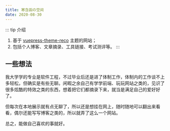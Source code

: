```yaml
---
title: 寒含函の空间
date: 2020-08-30
---
```


::: tip 介绍
1. 基于 [vuepress-theme-reco](https://vuepress-theme-reco.recoluan.com) 主题的网站；<br>
2. 包括个人博客、文章摘录、工具链接、考试测评等。
:::

## 一些想法

我大学学的专业是软件工程，不过毕业后还是进了体制工作，体制内的工作谈不上多轻松，但确实是有些无聊。闲暇之余自己有学学前端、玩玩网站之类的，见识了很多炫酷的特效之类的东西，想着把它们都摘录下来，就当是满足自己的爱好好了。

但每次在本地展示就有点无聊了，所以还是想挂在网上，随时随地可以翻出来看看，偶尔还能写写博客之类的，所以就弄了这么一个网站。

总之，能做自己喜欢的事就好。